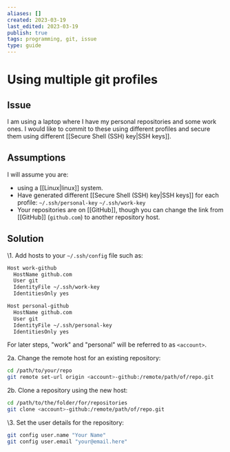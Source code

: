 ```yaml
---
aliases: []
created: 2023-03-19
last_edited: 2023-03-19
publish: true
tags: programming, git, issue
type: guide
---
```

# Using multiple git profiles

## Issue
I am using a laptop where I have my personal repositories and some work ones. I would like to commit to these using different profiles and secure them using different [[Secure Shell (SSH) key|SSH keys]].

## Assumptions
I will assume you are:
- using a [[Linux|linux]] system.
- Have generated different [[Secure Shell (SSH) key|SSH keys]] for each profile:
`~/.ssh/personal-key`
`~/.ssh/work-key`
- Your repositories are on [[GitHub]], though you can change the link from [[GitHub]] (`github.com`) to another repository host.

## Solution

\1. Add hosts to your `~/.ssh/config`  file such as:

```sh
Host work-github
  HostName github.com
  User git
  IdentityFile ~/.ssh/work-key
  IdentitiesOnly yes

Host personal-github
  HostName github.com
  User git
  IdentityFile ~/.ssh/personal-key
  IdentitiesOnly yes
```

For later steps, "work" and "personal" will be referred to as `<account>`.

2a. Change the remote host for an existing repository:

```sh
cd /path/to/your/repo
git remote set-url origin <account>-github:/remote/path/of/repo.git
```

2b. Clone a repository using the new host:

```sh
cd /path/to/the/folder/for/repositories
git clone <account>-github:/remote/path/of/repo.git
```

\3. Set the user details for the repository:

```sh
git config user.name "Your Name"
git config user.email "your@email.here"
```
